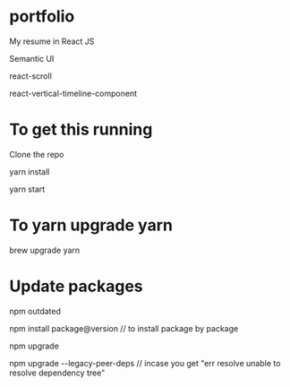# portfolio
My resume in React JS

Semantic UI

react-scroll

react-vertical-timeline-component



# To get this running

Clone the repo

yarn install 

yarn start


# To yarn upgrade yarn
brew upgrade yarn

# Update packages
npm outdated

npm install package@version // to install package by package

npm upgrade

npm upgrade --legacy-peer-deps  // incase you get "err resolve unable to resolve dependency tree"